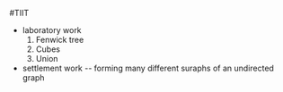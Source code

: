 #TIIT

+ laboratory work
	1. Fenwick tree
	2. Сubes
	3. Union
+ settlement work -- forming many different suraphs of an undirected graph
